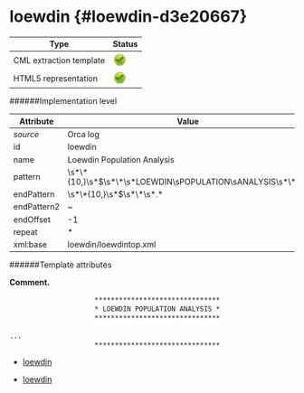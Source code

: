 # loewdin {#loewdin-d3e20667}


| Type                                                                                                                                                | Status                                                                                                                                              |
|----|----|
| CML extraction template                                                                                                                             | ![](/imgs/Total.png)                                                                                                                                |
| HTML5 representation                                                                                                                                | ![](/imgs/Total.png)                                                                                                                                |

######Implementation level

| Attribute                                                                                                                                           | Value                                                                                                                                               |
|----|----|
| *source*                                                                                                                                            | Orca log                                                                                                                                            |
| id                                                                                                                                                  | loewdin                                                                                                                                             |
| name                                                                                                                                                | Loewdin Population Analysis                                                                                                                         |
| pattern                                                                                                                                             | \\s\*\\\*{10,}\\s\*\$\\s\*\\\*\\s\*LOEWDIN\\sPOPULATION\\sANALYSIS\\s\*\\\*\\s\*                                                                    |
| endPattern                                                                                                                                          | \\s\*\\\*{10,}\\s\*\$\\s\*\\\*\\s\*.\*                                                                                                              |
| endPattern2                                                                                                                                         | \~                                                                                                                                                  |
| endOffset                                                                                                                                           | -1                                                                                                                                                  |
| repeat                                                                                                                                              | \*                                                                                                                                                  |
| xml:base                                                                                                                                            | loewdin/loewdintop.xml                                                                                                                              |

######Template attributes

**Comment.**

                         *******************************
                         * LOEWDIN POPULATION ANALYSIS *
                         *******************************

    ... 
                         *******************************
        

-   [loewdin](/out/md/cml/orca_log/loewdin-d3e20674.md)

<!-- -->

-   [loewdin](/out/md/cml/orca_log/loewdin-d3e20708.md)


